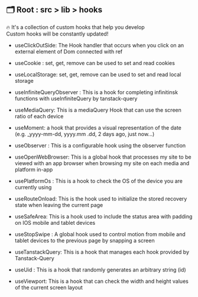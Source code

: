 ## 🗂️ Root : src > lib > hooks

🔥 It's a collection of custom hooks that help you develop<br/>
Custom hooks will be constantly updated!

- useClickOutSide: The Hook handler that occurs when you click on an external element of Dom connected with ref

- useCookie : set, get, remove can be used to set and read cookies

- useLocalStorage: set, get, remove can be used to set and read local storage

- useInfiniteQueryObserver : This is a hook for completing infinitinsk functions with useInfiniteQuery by tanstack-query

- useMediaQuery: This is a mediaQuery Hook that can use the screen ratio of each device

- useMoment: a hook that provides a visual representation of the date (e.g. \_yyyy-mm-dd, yyyy.mm .dd, 2 days ago, just now...)

- useObserver : This is a configurable hook using the observer function

- useOpenWebBrowser: This is a global hook that processes my site to be viewed with an app browser when browsing my site on each media and platform in-app

- usePlatformOs : This is a hook to check the OS of the device you are currently using

- useRouteOnload: This is the hook used to initialize the stored recovery state when leaving the current page

- useSafeArea: This is a hook used to include the status area with padding on IOS mobile and tablet devices

- useStopSwipe : A global hook used to control motion from mobile and tablet devices to the previous page by snapping a screen

- useTanstackQuery: This is a hook that manages each hook provided by Tanstack-Query

- useUid : This is a hook that randomly generates an arbitrary string (id)

- useViewport: This is a hook that can check the width and height values of the current screen layout
